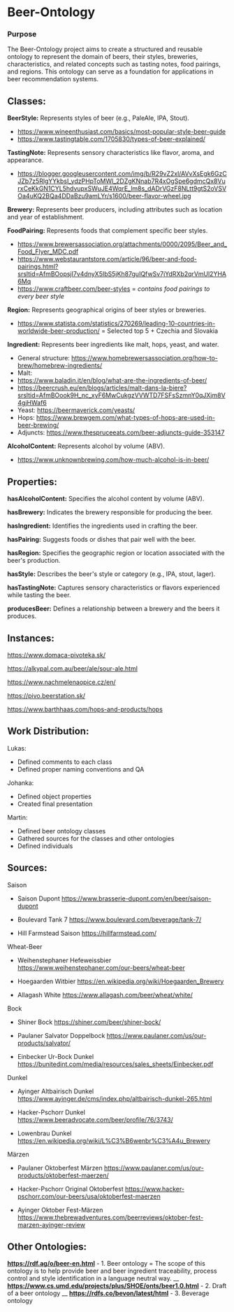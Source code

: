 # Beer-Ontology

### Purpose

The Beer-Ontology project aims to create a structured and reusable ontology to represent the domain of beers, their styles, breweries, characteristics, and related concepts such as tasting notes, food pairings, and regions. This ontology can serve as a foundation for applications in beer recommendation systems.

## Classes:

**BeerStyle:** Represents styles of beer (e.g., PaleAle, IPA, Stout).
- https://www.wineenthusiast.com/basics/most-popular-style-beer-guide
- https://www.tastingtable.com/1705830/types-of-beer-explained/

**TastingNote:** Represents sensory characteristics like flavor, aroma, and appearance.
- https://blogger.googleusercontent.com/img/b/R29vZ2xl/AVvXsEgk6GzCJZb7z5RlgYYkbsI_ydzPHpToMWl_2DZgKNnab7R4xOgSpe6gdmcQx8VurxCeKkGN1CYL5hdvupxSWuJE4WqrE_lm8s_dADrVGzF8NLtt9gtS2oVSVOa4uKQ2BQa4DDaBzu9amLYr/s1600/beer-flavor-wheel.jpg

**Brewery:** Represents beer producers, including attributes such as location and year of establishment.

**FoodPairing:** Represents foods that complement specific beer styles.
- https://www.brewersassociation.org/attachments/0000/2095/Beer_and_Food_Flyer_MDC.pdf
- https://www.webstaurantstore.com/article/96/beer-and-food-pairings.html?srsltid=AfmBOopsjI7v4dnyX5IbS5jKh87guIQfwSv7jYdRXb2qrVmUl2YHA6Mq
- https://www.craftbeer.com/beer-styles  =  *contains food pairings to every beer style*

**Region:** Represents geographical origins of beer styles or breweries.
- https://www.statista.com/statistics/270269/leading-10-countries-in-worldwide-beer-production/ = Selected top 5 + Czechia and Slovakia

**Ingredient:** Represents beer ingredients like malt, hops, yeast, and water. 
- General structure: https://www.homebrewersassociation.org/how-to-brew/homebrew-ingredients/
- Malt:
- https://www.baladin.it/en/blog/what-are-the-ingredients-of-beer/
- https://beercrush.eu/en/blogs/articles/malt-dans-la-biere?srsltid=AfmBOook9H_nc_xyF6MwCukgzVVWTD7FSFsSzmnY0qJXjm8V4gjHWaf6
- Yeast: https://beermaverick.com/yeasts/
- Hops: https://www.brewgem.com/what-types-of-hops-are-used-in-beer-brewing/
- Adjuncts: https://www.thespruceeats.com/beer-adjuncts-guide-353147

**AlcoholContent:** Represents alcohol by volume (ABV).
- https://www.unknownbrewing.com/how-much-alcohol-is-in-beer/


## Properties:

**hasAlcoholContent:** Specifies the alcohol content by volume (ABV).

**hasBrewery:** Indicates the brewery responsible for producing the beer.

**hasIngredient:** Identifies the ingredients used in crafting the beer.

**hasPairing:** Suggests foods or dishes that pair well with the beer.

**hasRegion:** Specifies the geographic region or location associated with the beer's production.

**hasStyle:** Describes the beer's style or category (e.g., IPA, stout, lager).

**hasTastingNote:** Captures sensory characteristics or flavors experienced while tasting the beer.

**producesBeer:** Defines a relationship between a brewery and the beers it produces.


## Instances:
https://www.domaca-pivoteka.sk/

https://alkypal.com.au/beer/ale/sour-ale.html

https://www.nachmelenaopice.cz/en/

https://pivo.beerstation.sk/

https://www.barthhaas.com/hops-and-products/hops


## Work Distribution:
Lukas:
- Defined comments to each class
- Defined proper naming conventions and QA

Johanka:
- Defined object properties
- Created final presentation

Martin:
- Defined beer ontology classes
- Gathered sources for the classes and other ontologies
- Defined individuals

## Sources:
Saison
- Saison Dupont
https://www.brasserie-dupont.com/en/beer/saison-dupont

- Boulevard Tank 7
https://www.boulevard.com/beverage/tank-7/

- Hill Farmstead Saison
https://hillfarmstead.com/

Wheat-Beer
- Weihenstephaner Hefeweissbier
https://www.weihenstephaner.com/our-beers/wheat-beer

- Hoegaarden Witbier
https://en.wikipedia.org/wiki/Hoegaarden_Brewery

- Allagash White
https://www.allagash.com/beer/wheat/white/


Bock
- Shiner Bock
https://shiner.com/beer/shiner-bock/

- Paulaner Salvator Doppelbock
https://www.paulaner.com/us/our-products/salvator/


- Einbecker Ur-Bock Dunkel
https://bunitedint.com/media/resources/sales_sheets/Einbecker.pdf



Dunkel
- Ayinger Altbairisch Dunkel
https://www.ayinger.de/cms/index.php/altbairisch-dunkel-265.html

- Hacker-Pschorr Dunkel
https://www.beeradvocate.com/beer/profile/76/3743/

- Lowenbrau Dunkel
https://en.wikipedia.org/wiki/L%C3%B6wenbr%C3%A4u_Brewery


Märzen
- Paulaner Oktoberfest Märzen
https://www.paulaner.com/us/our-products/oktoberfest-maerzen/

- Hacker-Pschorr Original Oktoberfest
https://www.hacker-pschorr.com/our-beers/usa/oktoberfest-maerzen

- Ayinger Oktober Fest-Märzen
https://www.thebrewadventures.com/beerreviews/oktober-fest-marzen-ayinger-review


## Other Ontologies:
**https://rdf.ag/o/beer-en.html** - 1. Beer ontology = The scope of this ontology is to help provide beer and beer ingredient traceability, process control and style identification in a language neutral way. __
**https://www.cs.umd.edu/projects/plus/SHOE/onts/beer1.0.html** - 2. Draft of a beer ontology __
**https://rdfs.co/bevon/latest/html** - 3. Beverage ontology
